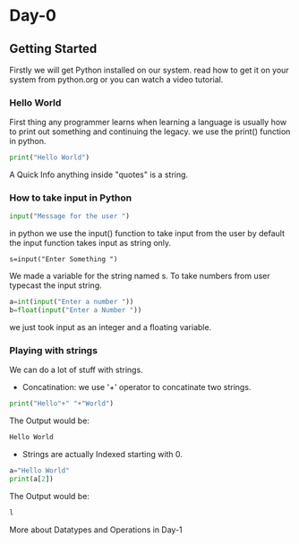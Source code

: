 # Day-0

## Getting Started 
Firstly we will get Python installed on our system.
read how to get it on your system from python.org
or you can watch a video tutorial.

### Hello World
First thing any programmer learns when learning a language is usually how to print out something and continuing the legacy.
we use the print() function in python.

```python
print("Hello World")
```
A Quick Info anything inside "quotes" is a string.

### How to take input in Python

```python
input("Message for the user ")
```
in python we use the input() function to take input from the user by default the input function takes input as string only.
```
s=input("Enter Something ")
```
We made a variable for the string named s.
To take numbers from user typecast the input string.
```python
a=int(input("Enter a number "))
b=float(input("Enter a Number "))
```
we just took input as an integer and a floating variable.

### Playing with strings
We can do a lot of stuff with strings.
- Concatination: we use '+' operator to concatinate two strings.
```python
print("Hello"+" "+"World")
```
The Output would be:
```sh
Hello World
```
- Strings are actually Indexed starting with 0.
```python
a="Hello World"
print(a[2])
```
The Output would be:
```sh
l
```
More about Datatypes and Operations in Day-1
